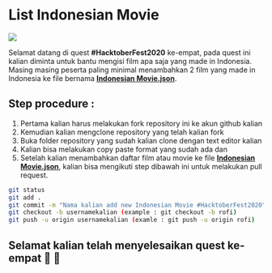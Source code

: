# List Indonesian Movie
![](https://id.bookmyshow.com/blog-hiburan/wp-content/uploads/2016/03/film-indonesia.jpg)

Selamat datang di quest **#HacktoberFest2020** ke-empat, pada quest ini kalian diminta untuk bantu mengisi film apa saja yang made in Indonesia. Masing masing peserta paling minimal menambahkan 2 film yang made in Indonesia ke file bernama **[Indonesian Movie.json](https://github.com/tiuinws/list-vacation-spot-on-indonesia/blob/master/indonesia-vacation.json)**.

## Step procedure :
1. Pertama kalian harus melakukan fork repository ini ke akun github kalian
2. Kemudian kalian mengclone repository yang telah kalian fork 
3. Buka folder repository yang sudah kalian clone dengan text editor kalian
4. Kalian bisa melakukan copy paste format yang sudah ada dan 
5. Setelah kalian menambahkan daftar film atau movie ke file **[Indonesian Movie.json](https://github.com/tiuinws/list-culture-on-indonesia/blob/master/indonesia-culture.json)**, kalian bisa mengikuti step dibawah ini untuk melakukan pull request.

```bash
git status 
git add .
git commit -m "Nama kalian add new Indonesian Movie #HacktoberFest2020"
git checkout -b usernamekalian (example : git checkout -b rofi)
git push -u origin usernamekalian (examle : git push -u origin rofi)
```

## Selamat kalian telah menyelesaikan quest ke-empat :clap: :clap:
